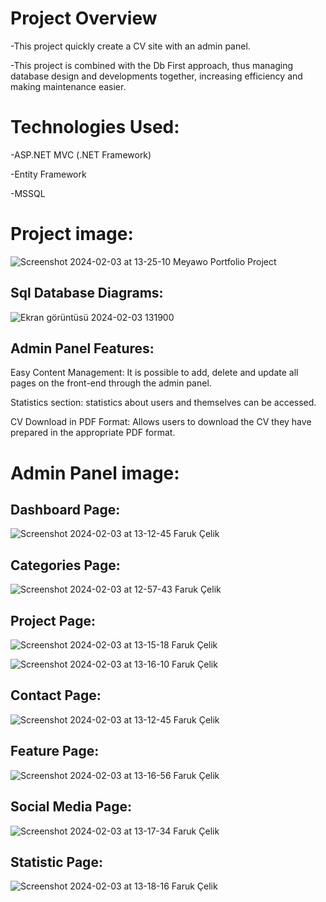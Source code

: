 <h1>Project Overview</h1>

-This project quickly create a CV site with an admin panel.

-This project is combined with the Db First approach, thus managing database design and developments together, increasing efficiency and making maintenance easier.

<h1>Technologies Used:</h1>

-ASP.NET MVC (.NET Framework)

-Entity Framework

-MSSQL

<h1>Project image:</h1>

![Screenshot 2024-02-03 at 13-25-10 Meyawo Portfolio Project](https://github.com/Faruk-Celik/MeyawoPortfolio/assets/72822335/97022eb7-6d65-48f4-83b7-51319d951ee2)

<h2>Sql Database Diagrams: </h2>
  
![Ekran görüntüsü 2024-02-03 131900](https://github.com/Faruk-Celik/MeyawoPortfolio/assets/72822335/9655c69e-ec60-404a-b86b-71c6394a9595)

<h2>Admin Panel Features:</h2>

Easy Content Management: It is possible to add, delete and update all pages on the front-end through the admin panel.

Statistics section: statistics about users and themselves can be accessed.

CV Download in PDF Format: Allows users to download the CV they have prepared in the appropriate PDF format.

<h1>Admin Panel image: </h1>

<h2>Dashboard Page: </h2>

![Screenshot 2024-02-03 at 13-12-45 Faruk Çelik](https://github.com/Faruk-Celik/MeyawoPortfolio/assets/72822335/e3f024f0-eff7-4a00-8c3f-f4de5ec30825)

<h2>Categories Page: </h2>
  
![Screenshot 2024-02-03 at 12-57-43 Faruk Çelik](https://github.com/Faruk-Celik/MeyawoPortfolio/assets/72822335/3e3fb308-a942-4e98-93f9-55c9ff27e298)

<h2>Project Page:</h2>

![Screenshot 2024-02-03 at 13-15-18 Faruk Çelik](https://github.com/Faruk-Celik/MeyawoPortfolio/assets/72822335/efa2581d-f0a6-4935-ad24-dbad34cd64d3)

![Screenshot 2024-02-03 at 13-16-10 Faruk Çelik](https://github.com/Faruk-Celik/MeyawoPortfolio/assets/72822335/f24542b4-f8b2-498c-bd76-f23220ccde23)

<h2>Contact Page:</h2>

![Screenshot 2024-02-03 at 13-12-45 Faruk Çelik](https://github.com/Faruk-Celik/MeyawoPortfolio/assets/72822335/90494341-9f7a-452a-9bd8-ae91769cb391)

<h2>Feature Page:</h2>

![Screenshot 2024-02-03 at 13-16-56 Faruk Çelik](https://github.com/Faruk-Celik/MeyawoPortfolio/assets/72822335/9416f5e4-a437-4266-aa32-0451a9f70e89)

<h2>Social Media Page:</h2>

![Screenshot 2024-02-03 at 13-17-34 Faruk Çelik](https://github.com/Faruk-Celik/MeyawoPortfolio/assets/72822335/d0be1677-84c6-49b8-86a0-d164b8e0e6a8)

<h2>Statistic Page: </h2>

![Screenshot 2024-02-03 at 13-18-16 Faruk Çelik](https://github.com/Faruk-Celik/MeyawoPortfolio/assets/72822335/7a7038e1-1649-4b2b-9813-cd3bb1a663ad)



